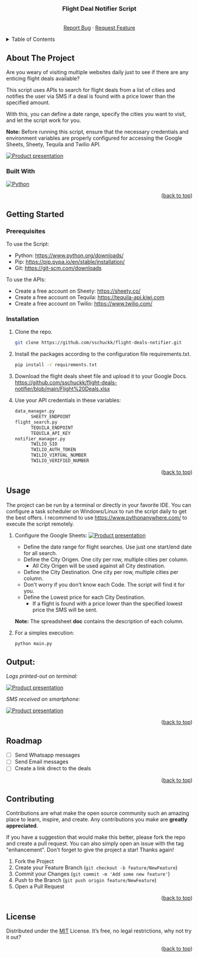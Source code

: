 <!-- Template get from: https://github.com/othneildrew/Best-README-Template -->

<!-- PROJECT LOGO -->
<br />
<div align="center">
  <h3 align="center">Flight Deal Notifier Script</h3>

  <p align="center">
    <br />
    <a href="https://github.com/sschuckk/flight-deals-notifier/issues">Report Bug</a>
    ·
    <a href="https://github.com/sschuckk/flight-deals-notifier/issues">Request Feature</a>
  </p>
</div>


<!-- TABLE OF CONTENTS -->
<details>
  <summary>Table of Contents</summary>
  <ol>
    <li>
      <a href="#about-the-project">About The Project</a>
      <ul>
        <li><a href="#built-with">Built With</a></li>
      </ul>
    </li>
    <li>
      <a href="#getting-started">Getting Started</a>
      <ul>
        <li><a href="#prerequisites">Prerequisites</a></li>
        <li><a href="#installation">Installation</a></li>
      </ul>
    </li>
    <li><a href="#usage">Usage</a></li>
    <li><a href="#roadmap">Roadmap</a></li>
    <li><a href="#contributing">Contributing</a></li>
    <li><a href="#license">License</a></li>
  </ol>
</details>


<!-- ABOUT THE PROJECT -->
## About The Project
Are you weary of visiting multiple websites daily just to see if there are any enticing flight deals available?

This script uses APIs to search for flight deals from a list of cities and notifies the user via SMS if a deal
is found with a price lower than the specified amount.

With this, you can define a date range, specify the cities you want to visit, and let the script work for you.

**Note:** Before running this script, ensure that the necessary credentials and environment variables are properly
configured for accessing the Google Sheets, Sheety, Tequila and Twilio API.

[![Product presentation][product-banner]](https://github.com/sschuckk/selenium-webtest-booking)

### Built With

[![Python][Python.com]][Python-url]

<p align="right">(<a href="#readme-top">back to top</a>)</p>

<!-- GETTING STARTED -->
## Getting Started

### Prerequisites
To use the Script:
* Python: https://www.python.org/downloads/
* Pip: https://pip.pypa.io/en/stable/installation/
* Git: https://git-scm.com/downloads

To use the APIs:
* Create a free account on Sheety: https://sheety.co/
* Create a free account on Tequila: https://tequila-api.kiwi.com
* Create a free account on Twilio: https://www.twilio.com/

### Installation

1. Clone the repo.
   ```sh
   git clone https://github.com/sschuckk/flight-deals-notifier.git
   ```
2. Install the packages according to the configuration file requirements.txt.
   ```sh
   pip install -r requirements.txt
   ```
3. Download the flight deals sheet file and upload it to your Google Docs. 
   https://github.com/sschuckk/flight-deals-notifier/blob/main/Flight%20Deals.xlsx


4. Use your API credentials in these variables:
    ```sh
   data_manager.py
          SHEETY_ENDPOINT
   flight_search.py
          TEQUILA_ENDPOINT
          TEQUILA_API_KEY
   notifier_manager.py
          TWILIO_SID
          TWILIO_AUTH_TOKEN
          TWILIO_VIRTUAL_NUMBER
          TWILIO_VERIFIED_NUMBER
   ```
   <p align="right">(<a href="#readme-top">back to top</a>)</p>

<!-- USAGE EXAMPLES -->
## Usage

The project can be run by a terminal or directly in your favorite IDE.
You can configure a task scheduler on Windows/Linux to run the script daily to get the best offers.
I recommend to use https://www.pythonanywhere.com/ to execute the script remotely.

1. Configure the Google Sheets:
   [![Product presentation][product-exec3]]()
    - Define the date range for flight searches. Use just one start/end date for all search.
    - Define the City Origen. One city per row, multiple cities per column. 
      - All City Origen will be used against all City destination.
    - Define the City Destination. One city per row, multiple cities per column.
    - Don't worry if you don't know each Code. The script will find it for you.
    - Define the Lowest price for each City Destination.
      - If a flight is found with a price lower than the specified lowest price the SMS will be sent.
   
    **Note:** The spreadsheet **doc** contains the description of each column.


2. For a simples execution:
   ```sh
   python main.py
   ```

## Output:

_Logs printed-out on terminal:_

[![Product presentation][product-exec1]]()

_SMS received on smartphone:_

[![Product presentation][product-exec2]]()

<p align="right">(<a href="#readme-top">back to top</a>)</p>


<!-- ROADMAP -->
## Roadmap

- [ ] Send Whatsapp messages
- [ ] Send Email messages
- [ ] Create a link direct to the deals

<p align="right">(<a href="#readme-top">back to top</a>)</p>


<!-- CONTRIBUTING -->
## Contributing

Contributions are what make the open source community such an amazing place to learn, inspire, and create. Any contributions you make are **greatly appreciated**.

If you have a suggestion that would make this better, please fork the repo and create a pull request. You can also simply open an issue with the tag "enhancement".
Don't forget to give the project a star! Thanks again!

1. Fork the Project
2. Create your Feature Branch (`git checkout -b feature/NewFeature`)
3. Commit your Changes (`git commit -m 'Add some new feature'`)
4. Push to the Branch (`git push origin feature/NewFeature`)
5. Open a Pull Request

<p align="right">(<a href="#readme-top">back to top</a>)</p>


<!-- LICENSE -->
## License

Distributed under the [MIT](https://opensource.org/license/mit/) License. It’s free, no legal restrictions, why not try it out?

<p align="right">(<a href="#readme-top">back to top</a>)</p>


<!-- CONTACT 
## Contact

Project Link: [https://github.com/your_username/repo_name](https://github.com/your_username/repo_name)

<p align="right">(<a href="#readme-top">back to top</a>)</p>
-->


<!-- MARKDOWN LINKS & IMAGES -->
<!-- https://www.markdownguide.org/basic-syntax/#reference-style-links -->
[product-banner]: images/banner.png
[product-exec1]: images/log_messages.png
[product-exec2]: images/sms_messages.jpg
[product-exec3]: images/data_entry.png
[Python.com]: https://img.shields.io/badge/python-3670A0?style=for-the-badge&logo=python&logoColor=ffdd54
[Python-url]: https://www.python.org/ 
[Selenium.com]: https://img.shields.io/badge/-selenium-%43B02A?style=for-the-badge&logo=selenium&logoColor=white
[Selenium-url]: https://www.selenium.dev/
[Pytest.com]: https://img.shields.io/badge/PYTEST-007ACC?style=for-the-badge&logo=pytest&logoColor=orange
[Pytest-url]: https://docs.pytest.org/